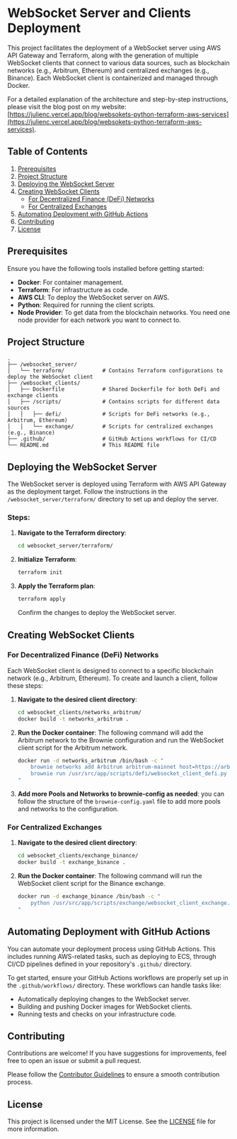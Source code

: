 # WebSocket Server and Clients Deployment

This project facilitates the deployment of a WebSocket server using AWS API Gateway and Terraform, along with the generation of multiple WebSocket clients that connect to various data sources, such as blockchain networks (e.g., Arbitrum, Ethereum) and centralized exchanges (e.g., Binance). Each WebSocket client is containerized and managed through Docker.

For a detailed explanation of the architecture and step-by-step instructions, please visit the blog post on my website: [https://julienc.vercel.app/blog/websokets-python-terraform-aws-services](https://julienc.vercel.app/blog/websokets-python-terraform-aws-services).

## Table of Contents

1. [Prerequisites](#prerequisites)
2. [Project Structure](#project-structure)
3. [Deploying the WebSocket Server](#deploying-the-websocket-server)
4. [Creating WebSocket Clients](#creating-websocket-clients)
   - [For Decentralized Finance (DeFi) Networks](#for-decentralized-finance-defi-networks)
   - [For Centralized Exchanges](#for-centralized-exchanges)
5. [Automating Deployment with GitHub Actions](#automating-deployment-with-github-actions)
6. [Contributing](#contributing)
7. [License](#license)

## Prerequisites

Ensure you have the following tools installed before getting started:

- **Docker**: For container management.
- **Terraform**: For infrastructure as code.
- **AWS CLI**: To deploy the WebSocket server on AWS.
- **Python**: Required for running the client scripts.
- **Node Provider**: To get data from the blockchain networks. You need one node provider for each network you want to connect to.

## Project Structure

```plaintext
.
├── /websocket_server/
│   └── terraform/            # Contains Terraform configurations to deploy the WebSocket client
├── /websocket_clients/
│   ├── Dockerfile            # Shared Dockerfile for both DeFi and exchange clients
│   ├── /scripts/             # Contains scripts for different data sources
│   │   ├── defi/             # Scripts for DeFi networks (e.g., Arbitrum, Ethereum)
│   │   └── exchange/         # Scripts for centralized exchanges (e.g., Binance)
├── .github/                  # GitHub Actions workflows for CI/CD
└── README.md                 # This README file
```

## Deploying the WebSocket Server

The WebSocket server is deployed using Terraform with AWS API Gateway as the deployment target. Follow the instructions in the `/websocket_server/terraform/` directory to set up and deploy the server.

### Steps:

1. **Navigate to the Terraform directory**:

   ```bash
   cd websocket_server/terraform/
   ```

2. **Initialize Terraform**:

   ```bash
   terraform init
   ```

3. **Apply the Terraform plan**:
   ```bash
   terraform apply
   ```
   Confirm the changes to deploy the WebSocket server.

## Creating WebSocket Clients

### For Decentralized Finance (DeFi) Networks

Each WebSocket client is designed to connect to a specific blockchain network (e.g., Arbitrum, Ethereum). To create and launch a client, follow these steps:

1. **Navigate to the desired client directory**:

   ```bash
   cd websocket_clients/networks_arbitrum/
   docker build -t networks_arbitrum .
   ```

2. **Run the Docker container**:
   The following command will add the Arbitrum network to the Brownie configuration and run the WebSocket client script for the Arbitrum network.

   ```bash
   docker run -d networks_arbitrum /bin/bash -c "
       brownie networks add Arbitrum arbitrum-mainnet host=https://arb-mainnet.g.alchemy.com/v2/\$WEB3_ALCHEMY_PROJECT_ID_ARBITRUM_MAINNET chainid=42161 &&
       brownie run /usr/src/app/scripts/defi/websocket_client_defi.py --network=arbitrum-mainnet
   "
   ```

3. **Add more Pools and Networks to brownie-config as needed**:
   you can follow the structure of the `brownie-config.yaml` file to add more pools and networks to the configuration.

### For Centralized Exchanges

1. **Navigate to the desired client directory**:

   ```bash
   cd websocket_clients/exchange_binance/
   docker build -t exchange_binance .
   ```

2. **Run the Docker container**:
   The following command will run the WebSocket client script for the Binance exchange.
   ```bash
   docker run -d exchange_binance /bin/bash -c "
       python /usr/src/app/scripts/exchange/websocket_client_exchange.py -e binance
   "
   ```

## Automating Deployment with GitHub Actions

You can automate your deployment process using GitHub Actions. This includes running AWS-related tasks, such as deploying to ECS, through CI/CD pipelines defined in your repository's `.github/` directory.

To get started, ensure your GitHub Actions workflows are properly set up in the `.github/workflows/` directory. These workflows can handle tasks like:

- Automatically deploying changes to the WebSocket server.
- Building and pushing Docker images for WebSocket clients.
- Running tests and checks on your infrastructure code.

## Contributing

Contributions are welcome! If you have suggestions for improvements, feel free to open an issue or submit a pull request.

Please follow the [Contributor Guidelines](CONTRIBUTING.md) to ensure a smooth contribution process.

## License

This project is licensed under the MIT License. See the [LICENSE](LICENSE) file for more information.
